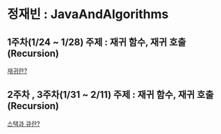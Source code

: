 # 정재빈 : JavaAndAlgorithms

## 1주차(1/24 ~ 1/28)  주제 : 재귀 함수, 재귀 호출 (Recursion)
[재귀란?](https://github.com/jaebin1234/JavaAndAlgorithms-1/blob/main/jaebin/com/src/weeks_1/README.md)
## 2주차 , 3주차(1/31 ~ 2/11)  주제 : 재귀 함수, 재귀 호출 (Recursion)
[스택과 큐란?](https://github.com/jaebin1234/JavaAndAlgorithms-1/blob/main/jaebin/com/src/weeks_2/%ED%81%90_%EC%8A%A4%ED%83%9D.md)



